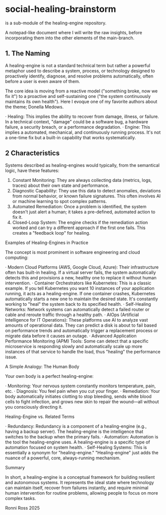 # social-healing-brainstorm 

is a sub-module of the healing-engine repository. 

A notepad-like document where I will write the raw insights, before incorporating them into the other elements of the main-branch.

## 1. The Naming

A healing-engine is not a standard technical term but rather a powerful metaphor used to describe a system, process, or technology designed to proactively identify, diagnose, and resolve problems automatically, often before a user is even aware of them.

The core idea is moving from a reactive model ("something broke, now we fix it") to a proactive and self-sustaining one ("the system continuously maintains its own health"). Here I evoque one of my favorite authors about the theme; Donella Medows.

· Healing: This implies the ability to recover from damage, illness, or failure. In a technical context, "damage" could be a software bug, a hardware failure, a security breach, or a performance degradation.
· Engine: This implies a automated, mechanical, and continuously running process. It's not a one-time fix but a built-in capability that works systematically.

## 2 Characteristics

Systems described as healing-engines would typically, from the semantical logic, have these features:
1. Constant Monitoring: They are always collecting data (metrics, logs, traces) about their own state and performance.
2. Diagnostic Capability: They use this data to detect anomalies, deviations from normal behavior, or known failure signatures. This often involves AI or machine learning to spot complex patterns.
3. Automated Remediation: Once a problem is identified, the system doesn't just alert a human; it takes a pre-defined, automated action to fix it.
4. Closed-Loop System: The engine checks if the remediation action worked and can try a different approach if the first one fails. This creates a "feedback loop" for healing.


Examples of Healing-Engines in Practice

The concept is most prominent in software engineering and cloud computing:

· Modern Cloud Platforms (AWS, Google Cloud, Azure): Their infrastructure often has built-in healing. If a virtual server fails, the system automatically detects this and provisions a new, healthy one to replace it without human intervention.
· Container Orchestrators like Kubernetes: This is a classic example. If you tell Kubernetes you want 10 instances of your application running, it acts as a healing-engine. If one container crashes, Kubernetes automatically starts a new one to maintain the desired state. It's constantly working to "heal" the system back to its specified health.
· Self-Healing Networks: Network systems can automatically detect a failed router or cable and reroute traffic through a healthy path.
· AIOps (Artificial Intelligence for IT Operations): These platforms use AI to analyze vast amounts of operational data. They can predict a disk is about to fail based on performance trends and automatically trigger a replacement process or migrate data before it causes an outage.
· Advanced Application Performance Monitoring (APM) Tools: Some can detect that a specific microservice is responding slowly and automatically scale up more instances of that service to handle the load, thus "healing" the performance issue.

A Simple Analogy: The Human Body

Your own body is a perfect healing-engine:

· Monitoring: Your nervous system constantly monitors temperature, pain, etc.
· Diagnosis: You feel pain when you cut your finger.
· Remediation: Your body automatically initiates clotting to stop bleeding, sends white blood cells to fight infection, and grows new skin to repair the wound—all without you consciously directing it.

Healing-Engine vs. Related Terms

· Redundancy: Redundancy is a component of a healing-engine (e.g., having a backup server). The healing-engine is the intelligence that switches to the backup when the primary fails.
· Automation: Automation is the tool the healing-engine uses. A healing-engine is a specific type of automation focused on system health.
· Self-Healing Systems: This is essentially a synonym for "healing-engine." "Healing-engine" just adds the nuance of a powerful, core, always-running mechanism.

Summary

In short, a healing-engine is a conceptual framework for building resilient and autonomous systems. It represents the ideal state where technology can maintain itself, recover from failures instantly, and require minimal human intervention for routine problems, allowing people to focus on more complex tasks.

Ronni Ross
2025
